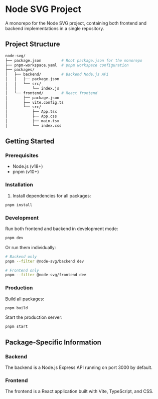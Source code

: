 # Node SVG Project

A monorepo for the Node SVG project, containing both frontend and backend implementations in a single repository.

## Project Structure

```bash
node-svg/
├── package.json         # Root package.json for the monorepo
├── pnpm-workspace.yaml  # pnpm workspace configuration
├── packages/
│   ├── backend/         # Backend Node.js API
│   │   ├── package.json
│   │   └── src/
│   │       └── index.js
│   └── frontend/        # React frontend
│       ├── package.json
│       ├── vite.config.ts
│       └── src/
│           ├── App.tsx
│           ├── App.css
│           ├── main.tsx
│           └── index.css
```

## Getting Started

### Prerequisites

- Node.js (v18+)
- pnpm (v10+)

### Installation

1. Install dependencies for all packages:

```bash
pnpm install
```

### Development

Run both frontend and backend in development mode:

```bash
pnpm dev
```

Or run them individually:

```bash
# Backend only
pnpm --filter @node-svg/backend dev

# Frontend only
pnpm --filter @node-svg/frontend dev
```

### Production

Build all packages:

```bash
pnpm build
```

Start the production server:

```bash
pnpm start
```

## Package-Specific Information

### Backend

The backend is a Node.js Express API running on port 3000 by default.

### Frontend

The frontend is a React application built with Vite, TypeScript, and CSS.
